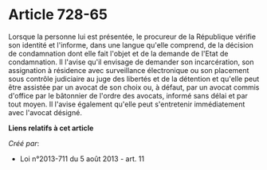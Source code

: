# Article 728-65

Lorsque la personne lui est présentée, le procureur de la République vérifie son identité et l'informe, dans une langue
qu'elle comprend, de la décision de condamnation dont elle fait l'objet et de la demande de l'Etat de condamnation. Il
l'avise qu'il envisage de demander son incarcération, son assignation à résidence avec surveillance électronique ou son
placement sous contrôle judiciaire au juge des libertés et de la détention et qu'elle peut être assistée par un avocat de son
choix ou, à défaut, par un avocat commis d'office par le bâtonnier de l'ordre des avocats, informé sans délai et par tout
moyen. Il l'avise également qu'elle peut s'entretenir immédiatement avec l'avocat désigné.

**Liens relatifs à cet article**

_Créé par_:

  - Loi n°2013-711 du 5 août 2013 - art. 11
